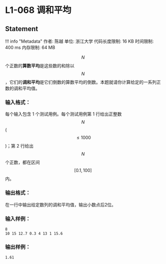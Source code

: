 
# L1-068 调和平均

## Statement

!!! info "Metadata"
    作者: 陈越
    单位: 浙江大学
    代码长度限制: 16 KB
    时间限制: 400 ms
    内存限制: 64 MB

$$N$$ 个正数的**算数平均**是这些数的和除以 $$N$$，它们的**调和平均**是它们倒数的算数平均的倒数。本题就请你计算给定的一系列正数的调和平均值。

### 输入格式：

每个输入包含 1 个测试用例。每个测试用例第 1 行给出正整数 $$N$$ ($$\le 1000$$)；第 2 行给出 $$N$$ 个正数，都在区间 $$[0.1, 100]$$ 内。

### 输出格式：

在一行中输出给定数列的调和平均值，输出小数点后2位。

### 输入样例：
```plaintext
8
10 15 12.7 0.3 4 13 1 15.6
```

### 输出样例：
```plaintext
1.61
```


